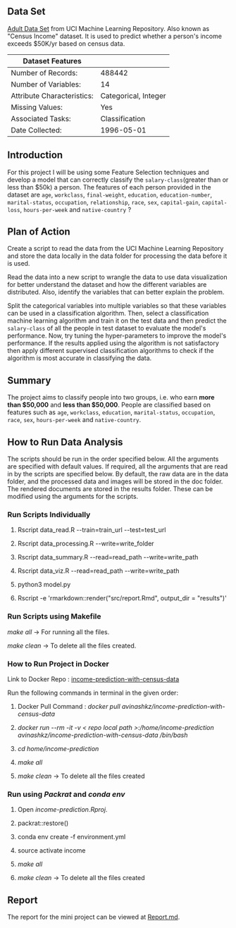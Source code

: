 ## Data Set

[Adult Data Set](http://archive.ics.uci.edu/ml/datasets/Adult) from UCI Machine Learning Repository. Also known as "Census Income" dataset. It is used to predict whether a person's income exceeds $50K/yr based on census data.

| Dataset Features           |                      |
|----------------------------|----------------------|
| Number of Records:         | 488442               |
| Number of Variables:       | 14                   |
| Attribute Characteristics: | Categorical, Integer |
| Missing Values:            | Yes                  |
| Associated Tasks:          | Classification       |
| Date Collected:            | 1996-05-01           |


## Introduction

For this project I will be using some Feature Selection techniques and develop a model that can correctly classify the  `salary-class`(greater than or less than $50k) a person. The features of each person provided in the dataset are `age`, `workclass`, `final-weight`, `education`, `education-number`, `marital-status`, `occupation`, `relationship`, `race`, `sex`, `capital-gain`, `capital-loss`, `hours-per-week` and `native-country` ?

## Plan of Action

Create a script to read the data from the UCI Machine Learning Repository and store the data locally in the data folder for processing the data before it is used.

Read the data into a new script to wrangle the data to use data visualization for better understand the dataset and how the different variables are distributed. Also, identify the variables that can better explain the problem.

Split the categorical variables into multiple variables so that these variables can be used in a classification algorithm. Then, select a classification machine learning algorithm and train it on the test data and then predict the `salary-class` of all the people in test dataset to evaluate the model's performance. Now, try tuning the hyper-parameters to improve the model's performance. If the results applied using the algorithm is not satisfactory then apply different supervised classification algorithms to check if the algorithm is most accurate in classifying the data.

## Summary

The project aims to classify people into two groups, i.e. who earn **more than $50,000** and **less than $50,000**. People are classified based on features such as `age`, `workclass`, `education`, `marital-status`, `occupation`, `race`, `sex`, `hours-per-week` and `native-country`.

## How to Run Data Analysis

The scripts should be run in the order specified below. All the arguments are specified with default values. If required, all the arguments that are read in by the scripts are specified below. By default, the raw data are in the data folder, and the processed data and images will be stored in the doc folder. The rendered documents are stored in the results folder. These can be modified using the arguments for the scripts.

### Run Scripts Individually

1. Rscript data_read.R --train=train_url --test=test_url

2. Rscript data_processing.R --write=write_folder

3. Rscript data_summary.R --read=read_path --write=write_path

4. Rscript data_viz.R --read=read_path --write=write_path

5. python3 model.py

6. Rscript -e 'rmarkdown::render("src/report.Rmd", output_dir = "results")'

### Run Scripts using Makefile

*make all* -> For running all the files.

*make clean* -> To delete all the files created.

### How to Run Project in Docker

Link to Docker Repo : [income-prediction-with-census-data](https://hub.docker.com/r/avinashkz/income-prediction-with-census-data/)

Run the following commands in terminal in the given order:

1. Docker Pull Command : *docker pull avinashkz/income-prediction-with-census-data*

2. *docker run --rm -it -v < repo local path >:/home/income-prediction avinashkz/income-prediction-with-census-data /bin/bash*

3. *cd home/income-prediction*

4. *make all*

5. *make clean* -> To delete all the files created

### Run using *Packrat* and *conda env*

1. Open *income-prediction.Rproj*.

2. packrat::restore()

3. conda env create -f environment.yml

4. source activate income

5. *make all*

6. *make clean* -> To delete all the files created

## Report

The report for the mini project can be viewed at [Report.md](results/report.md).
